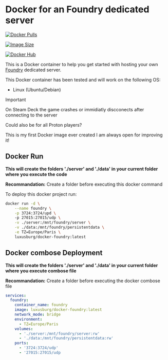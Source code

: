# Docker for an Foundry dedicated server
[![Docker Pulls](https://img.shields.io/docker/pulls/luxusburg/docker-foundry)](https://hub.docker.com/r/luxusburg/docker-foundry)

[![Image Size](https://img.shields.io/docker/image-size/luxusburg/docker-foundry/latest)](https://hub.docker.com/r/luxusburg/docker-foundry/tags)

[![Docker Hub](https://img.shields.io/badge/Docker_Hub-foundry-blue?logo=docker)](https://hub.docker.com/r/luxusburg/docker-foundry)

This is a Docker container to help you get started with hosting your own [Foundry](https://www.paradoxinteractive.com/games/foundry/about) dedicated server.

This Docker container has been tested and will work on the following OS:

- Linux (Ubuntu/Debian)

> [!IMPORTANT]
> On Steam Deck the game crashes or immidiatly discconects after connecting to the server
>
>Could also be for all Proton players?

This is my first Docker image ever created I am always open for improving it! 
## Docker Run

**This will create the folders './server' and './data' in your current folder where you execute the code**

**Recommandation:**
Create a folder before executing this docker command

To deploy this docker project run:

```bash
docker run -d \
    --name foundry \
    -p 3724:3724/upd \    
    -p 27015:27015/udp \
    -v ./server:/mnt/foundry/server \
    -v ./data:/mnt/foundry/persistentdata \
    -e TZ=Europe/Paris \
    luxusburg/docker-foundry:latest
```

## Docker combose Deployment

**This will create the folders './server' and './data' in your current folder where you execute combose file**

**Recommandation:**
Create a folder before executing the docker combose file

```yml
services:
  foundry:
    container_name: foundry
    image: luxusburg/docker-foundry:latest
    network_mode: bridge
    environment:
      - TZ=Europe/Paris
    volumes:
      - './server:/mnt/foundry/server:rw'
      - './data:/mnt/foundry/persistentdata:rw'
    ports:
      - '3724:3724/udp'
      - '27015:27015/udp
```
